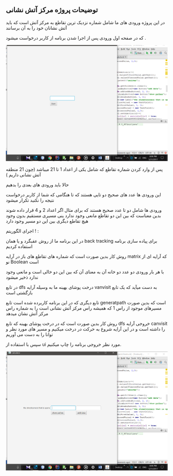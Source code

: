 ## توضیحات پروژه مرکز آتش نشانی 

در این پروژه ورودی های ما شامل شماره نزدیک ترین تقاطع به مرکز آتش است که باید آتش نشانان خود را به آن برسانند 

که در صفحه اول ورودی پس از اجرا شدن برنامه از کاربر درخواست میشود .



![1](1.png)



پس از وارد کردن شماره تقاطع که شامل یکی از اعداد 1 تا 21 میباشد (چون 21 منطقه آتش نشانی داریم ) 

حالا باید ورودی های بعدی را بدهیم 

این ورودی ها عدد های صحیح دو تایی هستند که تا هنگامی که شما از کاربر درخواست نتیجه را نکنید تکرار میشود 

ورودی ها شامل دو تا عدد صحیح هستند که برای مثال اگر اعداد 2 و 4 قرار داده شوند بدین معناست که بین این دو تقاطع مانعی وجود ندارد ینی مسیری مستقیم بدون وجود هیچ تقاطع دیگری بین این دو مسیر وجود دارد 

اجرای الگوریتم ! : 

در این برنامه ما از روش عقبگرد و یا همان back tracking  برای پیاده سازی برنامه استفاده کردیم 

روش کار بدین صورت است که شماره های تقاطع های باز در آرایه matrix  که آرایه ای از نو Boolean  است 

با هر بار ورودی دو عدد دو خانه آن به معنای آن که بین این دو خالی است و مانعی وجود ندارد ذخیر میشود

در تابع dfs درخت پوشای بهینه ما به وسیله آرایه vanvisit  به دست میآید که یک تابع بازگشتی است 

 

تابع دیگری که در این برنامه کاربرده شده است تابع generatpath  است که بدین صورت مسیرهای موجود از راس 1 که همیشه راس مرکز آتش نشانی است را به شماره راس مرکز آتش نشان میدهد 

روش کار بدین صورت است که در درخت پوشای بهینه که تابع dfs  خروجی آرایه canvisit  را داشته است و در این آرایه شروع به حرکت در درخت میکنیم و مسیر های مورد نظر و توانا را به دست می آوریم 

سپس با استفاده از ui مورد نظر خروجی برنامه را چاپ میکنیم.



 ![2](2.png)